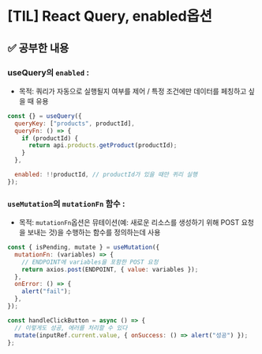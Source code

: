# [TIL] React Query, enabled옵션

## ✅ 공부한 내용

### useQuery의 `enabled` :

- 목적: 쿼리가 자동으로 실행될지 여부를 제어 / 특정 조건에만 데이터를 페칭하고 싶을 때 유용

```jsx
const {} = useQuery({
  queryKey: ["products", productId],
  queryFn: () => {
    if (productId) {
      return api.products.getProduct(productId);
    }
  },

  enabled: !!productId, // productId가 있을 때만 퀴리 실행
});
```

### `useMutation`의 `mutationFn` 함수 :

- 목적: `mutationFn`옵션은 뮤테이션(예: 새로운 리소스를 생성하기 위해 POST 요청을 보내는 것)을 수행하는 함수를 정의하는데 사용

```jsx
const { isPending, mutate } = useMutation({
  mutationFn: (variables) => {
    // ENDPOINT에 variables을 포함한 POST 요청
    return axios.post(ENDPOINT, { value: variables });
  },
  onError: () => {
    alert("fail");
  },
});

const handleClickButton = async () => {
  // 이렇게도 성공, 에러를 처리할 수 있다
  mutate(inputRef.current.value, { onSuccess: () => alert("성공") });
};
```
